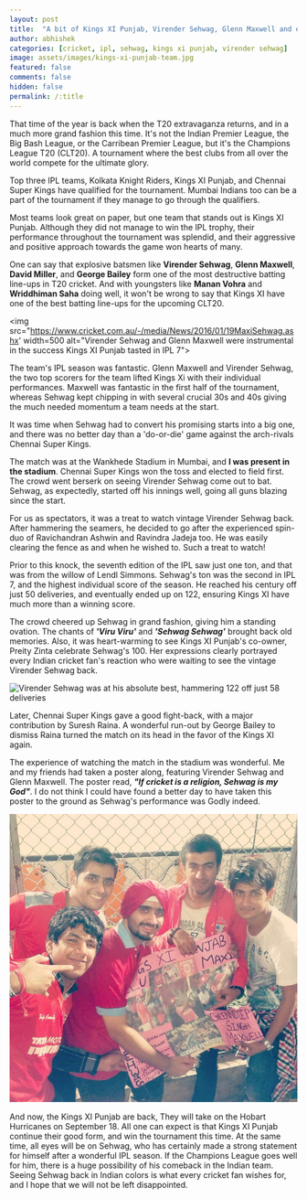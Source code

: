 ```yaml
---
layout: post
title:  "A bit of Kings XI Punjab, Virender Sehwag, Glenn Maxwell and everything else we wish for"
author: abhishek
categories: [cricket, ipl, sehwag, kings xi punjab, virender sehwag]
image: assets/images/kings-xi-punjab-team.jpg
featured: false
comments: false
hidden: false
permalink: /:title
---
```

That time of the year is back when the T20 extravaganza returns, and in a much more grand fashion this time. It's not the Indian Premier League, the Big Bash League, or the Carribean Premier League, but it's the Champions League T20 (CLT20). A tournament where the best clubs from all over the world compete for the ultimate glory.

Top three IPL teams, Kolkata Knight Riders, Kings XI Punjab, and Chennai Super Kings have qualified for the tournament. Mumbai Indians too can be a part of the tournament if they manage to go through the qualifiers.

Most teams look great on paper, but one team that stands out is Kings XI Punjab. Although they did not manage to win the IPL trophy, their performance throughout the tournament was splendid, and their aggressive and positive approach towards the game won hearts of many.

One can say that explosive batsmen like **Virender Sehwag**, **Glenn Maxwell**, **David Miller**, and **George Bailey** form one of the most destructive batting line-ups in T20 cricket. And with youngsters like **Manan Vohra** and **Wriddhiman Saha** doing well, it won't be wrong to say that Kings XI have one of the best batting line-ups for the upcoming CLT20.

<img src="https://www.cricket.com.au/-/media/News/2016/01/19MaxiSehwag.ashx' width=500 alt="Virender Sehwag and Glenn Maxwell were instrumental in the success Kings XI Punjab tasted in IPL 7">

The team's IPL season was fantastic. Glenn Maxwell and Virender Sehwag, the two top scorers for the team lifted Kings Xi with their individual performances. Maxwell was fantastic in the first half of the tournament, whereas Sehwag kept chipping in with several crucial 30s and 40s giving the much needed momentum a team needs at the start.

It was time when Sehwag had to convert his promising starts into a big one, and there was no better day than a 'do-or-die' game against the arch-rivals Chennai Super Kings.

The match was at the Wankhede Stadium in Mumbai, and **I was present in the stadium**. Chennai Super Kings won the toss and elected to field first. The crowd went berserk on seeing Virender Sehwag come out to bat. Sehwag, as expectedly, started off his innings well, going all guns blazing since the start.

For us as spectators, it was a treat to watch vintage Virender Sehwag back. After hammering the seamers, he decided to go after the experienced spin-duo of Ravichandran Ashwin and Ravindra Jadeja too. He was easily clearing the fence as and when he wished to. Such a treat to watch!

Prior to this knock, the seventh edition of the IPL saw just one ton, and that was from the willow of Lendl Simmons. Sehwag's ton was the second in IPL 7, and the highest individual score of the season. He reached his century off just 50 deliveries, and eventually ended up on 122, ensuring Kings XI have much more than a winning score.

The crowd cheered up Sehwag in grand fashion, giving him a standing ovation. The chants of <em>**'Viru Viru'**</em> and <em>**'Sehwag Sehwag'**</em> brought back old memories. Also, it was heart-warming to see Kings XI Punjab's co-owner, Preity Zinta celebrate Sehwag's 100. Her expressions clearly portrayed every Indian cricket fan's reaction who were waiting to see the vintage Virender Sehwag back.

![Virender Sehwag was at his absolute best, hammering 122 off just 58 deliveries](https://s.ndtvimg.com/images/stories/virender-sehwag-qualifier-640.jpg)

Later, Chennai Super Kings gave a good fight-back, with a major contribution by Suresh Raina. A wonderful run-out by George Bailey to dismiss Raina turned the match on its head in the favor of the Kings XI again.

The experience of watching the match in the stadium was wonderful. Me and my friends had taken a poster along, featuring Virender Sehwag and Glenn Maxwell. The poster read, <em>**"If cricket is a religion, Sehwag is my God"**</em>. I do not think I could have found a better day to have taken this poster to the ground as Sehwag's performance was Godly indeed.

![At the Wankhede stadium, wearing a turban in red, celebrating Sehwag's ton and Kings XI Punjab's entry into the finals](https://raw.githubusercontent.com/abhishekmsharma/blog/master/assets/images/kxipvscsk-wankhede.jpg?token=AEtGYnuv626WaGylJZdBGlIOTVtEQShOks5byt9FwA%3D%3D)

And now, the Kings XI Punjab are back, They will take on the Hobart Hurricanes on September 18. All one can expect is that Kings XI Punjab continue their good form, and win the tournament this time. At the same time, all eyes will be on Sehwag, who has certainly made a strong statement for himself after a wonderful IPL season. If the Champions League goes well for him, there is a huge possibility of his comeback in the Indian team. Seeing Sehwag back in Indian colors is what every cricket fan wishes for, and I hope that we will not be left disappointed.
